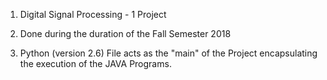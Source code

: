 1. Digital Signal Processing - 1 Project

2. Done during the duration of the Fall Semester 2018

3. Python (version 2.6) File acts as the "main" of the Project encapsulating the execution of the JAVA Programs.
